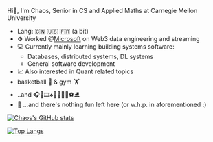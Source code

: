 Hi👋, I'm Chaos, Senior in CS and Applied Maths at Carnegie Mellon University <br>
- Lang: :cn: :us: :fr: (a bit)
- :gear: Worked @[Microsoft](https://github.com/microsoft) on Web3 data engineering and streaming
- :computer: Currently mainly learning building systems software:
  - Databases, distributed systems, DL systems
  - General software development
- :chart_with_upwards_trend: Also interested in Quant related topics
- basketball :basketball: & gym :weight_lifting:
- ..and :headphones::luggage::film_strip::spades::badminton::ping_pong::tennis::ski::soccer::ice_skate:
- 🔁 ...and there's nothing fun left here (or w.h.p. in aforementioned :\)

[![Chaos's GitHub stats](https://github-readme-stats-git-master-chaoszhai.vercel.app/api?username=ChaosZhai&hide=stars&show_icons=true&rank_icon=github)](https://github.com/ChaosZhai/github-readme-stats)

[![Top Langs](https://github-readme-stats-git-master-chaoszhai.vercel.app/api/top-langs/?username=ChaosZhai&langs_count=10&layout=compact&hide=CMake,Makefile,Batchfile,CSS,HTML)](https://github.com/ChaosZhai/github-readme-stats)
